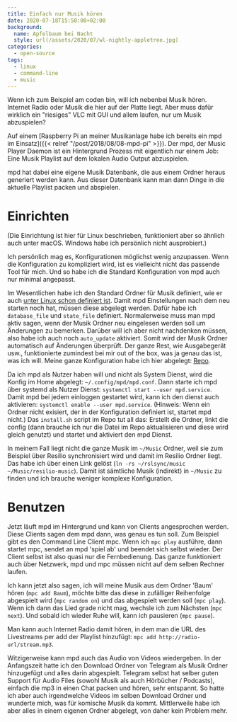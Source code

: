 ```yaml
---
title: Einfach nur Musik hören
date: 2020-07-18T15:50:00+02:00
background:
  name: Apfelbaum bei Nacht
  style: url(/assets/2020/07/wl-nightly-appletree.jpg)
categories:
  - open-source
tags:
  - linux
  - command-line
  - music
---
```


Wenn ich zum Beispiel am coden bin, will ich nebenbei Musik hören.
Internet Radio oder Musik die hier auf der Platte liegt.
Aber muss dafür wirklich ein "riesiges" VLC mit GUI und allem laufen, nur um Musik abzuspielen?
<!--more-->

Auf einem [Raspberry Pi an meiner Musikanlage habe ich bereits ein mpd im Einsatz]({{< relref "/post/2018/08/08-mpd-pi" >}}).
Der mpd, der Music Player Daemon ist ein Hintergrund Prozess mit eigentlich nur einem Job:
Eine Musik Playlist auf dem lokalen Audio Output abzuspielen.

mpd hat dabei eine eigene Musik Datenbank, die aus einem Ordner heraus generiert werden kann.
Aus dieser Datenbank kann man dann Dinge in die aktuelle Playlist packen und abspielen.

# Einrichten

(Die Einrichtung ist hier für Linux beschrieben, funktioniert aber so ähnlich auch unter macOS. Windows habe ich persönlich nicht ausprobiert.)

Ich persönlich mag es, Konfigurationen möglichst wenig anzupassen.
Wenn die Konfiguration zu kompliziert wird, ist es vielleicht nicht das passende Tool für mich.
Und so habe ich die Standard Konfiguration von mpd auch nur minimal angepasst.

Im Wesentlichen habe ich den Standard Ordner für Musik definiert, wie er auch [unter Linux schon definiert ist](https://wiki.archlinux.org/index.php/XDG_user_directories).
Damit mpd Einstellungen nach dem neu starten noch hat, müssen diese abgelegt werden.
Dafür habe ich `database_file` und `state_file` definiert.
Normalerweise muss man mpd aktiv sagen, wenn der Musik Ordner neu eingelesen werden soll um Änderungen zu bemerken.
Darüber will ich aber nicht nachdenken müssen, also habe ich auch noch `auto_update` aktiviert.
Somit wird der Musik Ordner automatisch auf Änderungen überprüft.
Der ganze Rest, wie Ausgabegerät usw., funktionierte zumindest bei mir out of the box, was ja genau das ist, was ich will.
Meine ganze Konfiguration habe ich hier abgelegt: [Repo](https://github.com/EdJoPaTo/LinuxScripts/blob/master/Applications/mpd/mpd.conf).

Da ich mpd als Nutzer haben will und nicht als System Dienst, wird die Konfig im Home abgelegt: `~/.config/mpd/mpd.conf`.
Dann starte ich mpd über systemd als Nutzer Dienst: `systemctl start --user mpd.service`.
Damit mpd bei jedem einloggen gestartet wird, kann ich den dienst auch aktivieren: `systemctl enable --user mpd.service`.
(Hinweis: Wenn ein Ordner nicht exisiert, der in der Konfiguration definiert ist, startet mpd nicht.)
Das `install.sh` script im Repo tut all das: Erstellt die Ordner, linkt die config (dann brauche ich nur die Datei im Repo aktualisieren und diese wird gleich genutzt) und startet und aktiviert den mpd Dienst.

In meinem Fall liegt nicht die ganze Musik im `~/Music` Ordner, weil sie zum Beispiel über Resilio synchronisiert wird und damit im Resilio Ordner liegt.
Das habe ich über einen Link gelöst (`ln -rs ~/rslsync/music ~/Music/resilio-music`).
Damit ist sämtliche Musik (indirekt) in `~/Music` zu finden und ich brauche weniger komplexe Konfiguration.

# Benutzen

Jetzt läuft mpd im Hintergrund und kann von Clients angesprochen werden.
Diese Clients sagen dem mpd dann, was genau es tun soll.
Zum Beispiel gibt es den Command Line Client mpc.
Wenn ich `mpc play` ausführe, dann startet mpc, sendet an mpd 'spiel ab' und beendet sich selbst wieder.
Der Client selbst ist also quasi nur die Fernbedienung.
Das ganze funktioniert auch über Netzwerk, mpd und mpc müssen nicht auf dem selben Rechner laufen.

Ich kann jetzt also sagen, ich will meine Musik aus dem Ordner 'Baum' hören (`mpc add Baum`), möchte bitte das diese in zufälliger Reihenfolge abgespielt wird (`mpc random on`) und das abgespielt werden soll (`mpc play`).
Wenn ich dann das Lied grade nicht mag, wechsle ich zum Nächsten (`mpc next`).
Und sobald ich wieder Ruhe will, kann ich pausieren (`mpc pause`).

Man kann auch Internet Radio damit hören, in dem man die URL des Livestreams per add der Playlist hinzufügt: `mpc add http://radio-url/stream.mp3`.

Witzigerweise kann mpd auch das Audio von Videos wiedergeben.
In der Anfangszeit hatte ich den Download Ordner von Telegram als Musik Ordner hinzugefügt und alles darin abgespielt.
Telegram selbst hat selber guten Support für Audio Files (sowohl Musik als auch Hörbücher / Podcasts), einfach die mp3 in einen Chat packen und hören, sehr entspannt.
So hatte ich aber auch irgendwelche Videos im selben Download Ordner und wunderte mich, was für komische Musik da kommt.
Mittlerweile habe ich aber alles in einem eigenen Ordner abgelegt, von daher kein Problem mehr.
